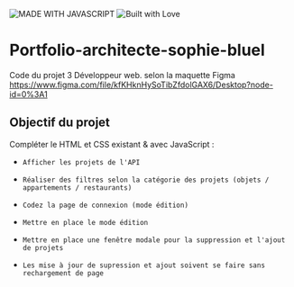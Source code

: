 ![MADE WITH JAVASCRIPT](https://img.shields.io/badge/MADE%20WITH-JAVASCRIPT-black?style=for-the-badge&color=Yellow)
![Built with Love](https://img.shields.io/badge/built%20with-%E2%9D%A4-white?style=for-the-badge&color=violet)

# Portfolio-architecte-sophie-bluel

Code du projet 3 Développeur web. selon la maquette Figma
https://www.figma.com/file/kfKHknHySoTibZfdolGAX6/Desktop?node-id=0%3A1

## Objectif du projet

Compléter le HTML et CSS existant & avec JavaScript :
 -     Afficher les projets de l'API
 -     Réaliser des filtres selon la catégorie des projets (objets / appartements / restaurants)
 -     Codez la page de connexion (mode édition)
 -     Mettre en place le mode édition
 -     Mettre en place une fenêtre modale pour la suppression et l'ajout de projets
 -     Les mise à jour de supression et ajout soivent se faire sans rechargement de page
